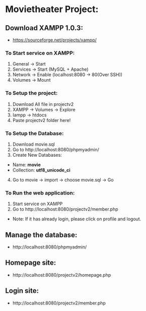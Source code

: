 # Movietheater Project:

## Download XAMPP 1.0.3:
- https://sourceforge.net/projects/xampp/

### To Start service on XAMPP:
1. General -> Start
2. Services -> Start (MySQL + Apache) 
3. Network -> Enable (localhost:8080 -> 80(Over SSH))
4. Volumes -> Mount

### To Setup the project:
1. Download All file in projectv2 
2. XAMPP -> Volumes -> Explore
3. Iampp -> htdocs 
4. Paste projectv2 folder here!

### To Setup the Database:
1. Download movie.sql
2. Go to http://localhost:8080/phpmyadmin/
3. Create New Databases:
- Name: **movie**
- Collection: **utf8_unicode_ci**
4. Go to movie -> import -> choose movie.sql -> Go

### To Run the web application:
1. Start service on XAMPP
2. Go to http://localhost:8080/projectv2/member.php
- Note: If it has already login, please click on profile and logout.

## Manage the database:
- http://localhost:8080/phpmyadmin/

## Homepage site:
- http://localhost:8080/projectv2/homepage.php

## Login site:
- http://localhost:8080/projectv2/member.php
